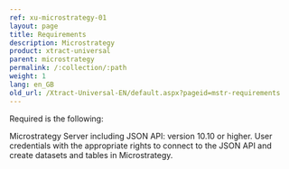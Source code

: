 ```yaml
---
ref: xu-microstrategy-01
layout: page
title: Requirements
description: Microstrategy
product: xtract-universal
parent: microstrategy
permalink: /:collection/:path
weight: 1
lang: en_GB
old_url: /Xtract-Universal-EN/default.aspx?pageid=mstr-requirements
---
```


Required is the following: 

Microstrategy Server including JSON API: version 10.10 or higher. 
User credentials with the appropriate rights to connect to the JSON API and create datasets and tables in Microstrategy.  